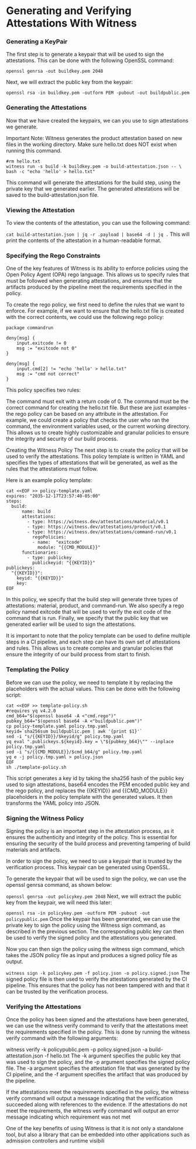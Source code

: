 # Generating and Verifying Attestations With Witness

### Generating a KeyPair
The first step is to generate a keypair that will be used to sign the attestations. This can be done with the following OpenSSL command:

`openssl genrsa -out buildkey.pem 2048`

Next, we will extract the public key from the keypair:

`openssl rsa -in buildkey.pem -outform PEM -pubout -out buildpublic.pem`

### Generating the Attestations
Now that we have created the keypairs, we can you use to sign attestations we generate.

Important Note: Witness generates the product attestation based on new files in the working directory. Make sure hello.txt does NOT exist when running this command.

```
#rm hello.txt
witness run -s build -k buildkey.pem -o build-attestation.json -- \
bash -c "echo 'hello' > hello.txt"
```

This command will generate the attestations for the build step, using the private key that we generated earlier. The generated attestations will be saved to the build-attestation.json file.

### Viewing the Attestation
To view the contents of the attestation, you can use the following command:

`cat build-attestation.json | jq -r .payload | base64 -d | jq .`
This will print the contents of the attestation in a human-readable format.

### Specifying the Rego Constraints
One of the key features of Witness is its ability to enforce policies using the Open Policy Agent (OPA) rego language. This allows us to specify rules that must be followed when generating attestations, and ensures that the artifacts produced by the pipeline meet the requirements specified in the policy.

To create the rego policy, we first need to define the rules that we want to enforce. For example, if we want to ensure that the hello.txt file is created with the correct contents, we could use the following rego policy:

```
package commandrun

deny[msg] {
    input.exitcode != 0
    msg := "exitcode not 0"
}

deny[msg] {
    input.cmd[2] != "echo 'hello' > hello.txt"
    msg := "cmd not correct"
}
```

This policy specifies two rules:

The command must exit with a return code of 0.
The command must be the correct command for creating the hello.txt file.
But these are just examples - the rego policy can be based on any attribute in the attestation. For example, we could create a policy that checks the user who ran the command, the environment variables used, or the current working directory. This allows us to create highly customizable and granular policies to ensure the integrity and security of our build process.

Creating the Witness Policy
The next step is to create the policy that will be used to verify the attestations. This policy template is written in YAML and specifies the types of attestations that will be generated, as well as the rules that the attestations must follow.

Here is an example policy template:

```
cat <<EOF >> policy-template.yaml
expires: "2035-12-17T23:57:40-05:00"
steps:
  build:
      name: build
      attestations:
        - type: https://witness.dev/attestations/material/v0.1
        - type: https://witness.dev/attestations/product/v0.1
        - type: https://witness.dev/attestations/command-run/v0.1
          regoPolicies:
          - name:  "exitcode"
            module: "{{CMD_MODULE}}"
      functionaries:
        - type: publickey
          publickeyid: "{{KEYID}}"
publickeys:
  "{{KEYID}}":
    keyid: "{{KEYID}}"
    key:
EOF
```

In this policy, we specify that the build step will generate three types of attestations: material, product, and command-run. We also specify a rego policy named exitcode that will be used to verify the exit code of the command that is run. Finally, we specify that the public key that we generated earlier will be used to sign the attestations.

It is important to note that the policy template can be used to define multiple steps in a CI pipeline, and each step can have its own set of attestations and rules. This allows us to create complex and granular policies that ensure the integrity of our build process from start to finish.

### Templating the Policy
Before we can use the policy, we need to template it by replacing the placeholders with the actual values. This can be done with the following script:

```
cat <<EOF >> template-policy.sh
#requires yq v4.2.0
cmd_b64="$(openssl base64 -A <"cmd.rego")"
pubkey_b64="$(openssl base64 -A <"buildpublic.pem")"
cp policy-template.yaml policy.tmp.yaml
keyid=`sha256sum buildpublic.pem | awk '{print $1}'`
sed -i "s/{{KEYID}}/$keyid/g" policy.tmp.yaml
yq eval ".publickeys.${keyid}.key = \"${pubkey_b64}\"" --inplace policy.tmp.yaml
sed -i "s/{{CMD_MODULE}}/$cmd_b64/g" policy.tmp.yaml
yq e -j policy.tmp.yaml > policy.json
EOF
sh ./template-policy.sh
```

This script generates a key id by taking the sha256 hash of the public key used to sign attestations, base64 encodes the PEM encoded public key and the rego policy, and replaces the {{KEYID}} and {{CMD_MODULE}} placeholders in the policy template with the generated values. It then transforms the YAML policy into JSON.

### Signing the Witness Policy

Signing the policy is an important step in the attestation process, as it ensures the authenticity and integrity of the policy. This is essential for ensuring the security of the build process and preventing tampering of build materials and artifacts.

In order to sign the policy, we need to use a keypair that is trusted by the verification process. This keypair can be generated using OpenSSL.

To generate the keypair that will be used to sign the policy, we can use the openssl genrsa command, as shown below:

`openssl genrsa -out policykey.pem 2048`
Next, we will extract the public key from the keypair, we will need this later:

`openssl rsa -in policykey.pem -outform PEM -pubout -out policypublic.pem`
Once the keypair has been generated, we can use the private key to sign the policy using the Witness sign command, as described in the previous section. The corresponding public key can then be used to verify the signed policy and the attestations you generated.

Now you can then sign the policy using the witness sign command, which takes the JSON policy file as input and produces a signed policy file as output.

`witness sign -k policykey.pem -f policy.json -o policy.signed.json`
The signed policy file is then used to verify the attestations generated by the CI pipeline. This ensures that the policy has not been tampered with and that it can be trusted by the verification process.

### Verifying the Attestations
Once the policy has been signed and the attestations have been generated, we can use the witness verify command to verify that the attestations meet the requirements specified in the policy. This is done by running the witness verify command with the following arguments:

witness verify -k policypublic.pem -p policy.signed.json -a build-attestation.json -f hello.txt
The -k argument specifies the public key that was used to sign the policy, and the -p argument specifies the signed policy file. The -a argument specifies the attestation file that was generated by the CI pipeline, and the -f argument specifies the artifact that was produced by the pipeline.

If the attestations meet the requirements specified in the policy, the witness verify command will output a message indicating that the verification succeeded along with references to the evidence. If the attestations do not meet the requirements, the witness verify command will output an error message indicating which requirement was not met

One of the key benefits of using Witness is that it is not only a standalone tool, but also a library that can be embedded into other applications such as admission controllers and runtime visibili
